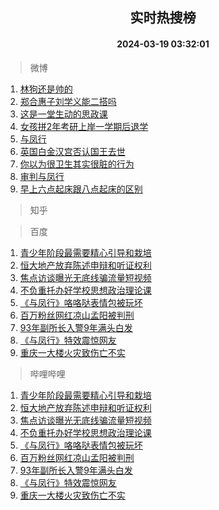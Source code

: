 <div align="center"><h2>实时热搜榜</h2><h4>2024-03-19 03:32:01</h4></div>

> 微博  

1. [林狗还是帅的](https://s.weibo.com/weibo?q=%E6%9E%97%E7%8B%97%E8%BF%98%E6%98%AF%E5%B8%85%E7%9A%84&t=31&band_rank=1&Refer=top)<br />
2. [郑合惠子刘学义能二搭吗](https://s.weibo.com/weibo?q=%23%E9%83%91%E5%90%88%E6%83%A0%E5%AD%90%E5%88%98%E5%AD%A6%E4%B9%89%E8%83%BD%E4%BA%8C%E6%90%AD%E5%90%97%23&t=31&band_rank=2&Refer=top)<br />
3. [这是一堂生动的思政课](https://s.weibo.com/weibo?q=%23%E8%BF%99%E6%98%AF%E4%B8%80%E5%A0%82%E7%94%9F%E5%8A%A8%E7%9A%84%E6%80%9D%E6%94%BF%E8%AF%BE%23&t=31&band_rank=3&Refer=top)<br />
4. [女孩拼2年考研上岸一学期后退学](https://s.weibo.com/weibo?q=%23%E5%A5%B3%E5%AD%A9%E6%8B%BC2%E5%B9%B4%E8%80%83%E7%A0%94%E4%B8%8A%E5%B2%B8%E4%B8%80%E5%AD%A6%E6%9C%9F%E5%90%8E%E9%80%80%E5%AD%A6%23&t=31&band_rank=4&Refer=top)<br />
5. [与凤行](https://s.weibo.com/weibo?q=%E4%B8%8E%E5%87%A4%E8%A1%8C&t=31&band_rank=5&Refer=top)<br />
6. [英国白金汉宫否认国王去世](https://s.weibo.com/weibo?q=%23%E8%8B%B1%E5%9B%BD%E7%99%BD%E9%87%91%E6%B1%89%E5%AE%AB%E5%90%A6%E8%AE%A4%E5%9B%BD%E7%8E%8B%E5%8E%BB%E4%B8%96%23&t=31&band_rank=6&Refer=top)<br />
7. [你以为很卫生其实很脏的行为](https://s.weibo.com/weibo?q=%E4%BD%A0%E4%BB%A5%E4%B8%BA%E5%BE%88%E5%8D%AB%E7%94%9F%E5%85%B6%E5%AE%9E%E5%BE%88%E8%84%8F%E7%9A%84%E8%A1%8C%E4%B8%BA&t=31&band_rank=7&Refer=top)<br />
8. [审判与凤行](https://s.weibo.com/weibo?q=%E5%AE%A1%E5%88%A4%E4%B8%8E%E5%87%A4%E8%A1%8C&t=31&band_rank=8&Refer=top)<br />
9. [早上六点起床跟八点起床的区别](https://s.weibo.com/weibo?q=%23%E6%97%A9%E4%B8%8A%E5%85%AD%E7%82%B9%E8%B5%B7%E5%BA%8A%E8%B7%9F%E5%85%AB%E7%82%B9%E8%B5%B7%E5%BA%8A%E7%9A%84%E5%8C%BA%E5%88%AB%23&t=31&band_rank=9&Refer=top)<br />

> 知乎  


> 百度  

1. [青少年阶段最需要精心引导和栽培](https://www.baidu.com/s?wd=%E9%9D%92%E5%B0%91%E5%B9%B4%E9%98%B6%E6%AE%B5%E6%9C%80%E9%9C%80%E8%A6%81%E7%B2%BE%E5%BF%83%E5%BC%95%E5%AF%BC%E5%92%8C%E6%A0%BD%E5%9F%B9&sa=fyb_news&rsv_dl=fyb_news)<br />
2. [恒大地产放弃陈述申辩和听证权利](https://www.baidu.com/s?wd=%E6%81%92%E5%A4%A7%E5%9C%B0%E4%BA%A7%E6%94%BE%E5%BC%83%E9%99%88%E8%BF%B0%E7%94%B3%E8%BE%A9%E5%92%8C%E5%90%AC%E8%AF%81%E6%9D%83%E5%88%A9&sa=fyb_news&rsv_dl=fyb_news)<br />
3. [焦点访谈曝光无底线骗流量短视频](https://www.baidu.com/s?wd=%E7%84%A6%E7%82%B9%E8%AE%BF%E8%B0%88%E6%9B%9D%E5%85%89%E6%97%A0%E5%BA%95%E7%BA%BF%E9%AA%97%E6%B5%81%E9%87%8F%E7%9F%AD%E8%A7%86%E9%A2%91&sa=fyb_news&rsv_dl=fyb_news)<br />
4. [不负重托办好学校思想政治理论课](https://www.baidu.com/s?wd=%E4%B8%8D%E8%B4%9F%E9%87%8D%E6%89%98%E5%8A%9E%E5%A5%BD%E5%AD%A6%E6%A0%A1%E6%80%9D%E6%83%B3%E6%94%BF%E6%B2%BB%E7%90%86%E8%AE%BA%E8%AF%BE&sa=fyb_news&rsv_dl=fyb_news)<br />
5. [《与凤行》咯咯哒表情包被玩坏](https://www.baidu.com/s?wd=%E3%80%8A%E4%B8%8E%E5%87%A4%E8%A1%8C%E3%80%8B%E5%92%AF%E5%92%AF%E5%93%92%E8%A1%A8%E6%83%85%E5%8C%85%E8%A2%AB%E7%8E%A9%E5%9D%8F&sa=fyb_news&rsv_dl=fyb_news)<br />
6. [百万粉丝网红凉山孟阳被判刑](https://www.baidu.com/s?wd=%E7%99%BE%E4%B8%87%E7%B2%89%E4%B8%9D%E7%BD%91%E7%BA%A2%E5%87%89%E5%B1%B1%E5%AD%9F%E9%98%B3%E8%A2%AB%E5%88%A4%E5%88%91&sa=fyb_news&rsv_dl=fyb_news)<br />
7. [93年副所长入警9年满头白发](https://www.baidu.com/s?wd=93%E5%B9%B4%E5%89%AF%E6%89%80%E9%95%BF%E5%85%A5%E8%AD%A69%E5%B9%B4%E6%BB%A1%E5%A4%B4%E7%99%BD%E5%8F%91&sa=fyb_news&rsv_dl=fyb_news)<br />
8. [《与凤行》特效震惊网友](https://www.baidu.com/s?wd=%E3%80%8A%E4%B8%8E%E5%87%A4%E8%A1%8C%E3%80%8B%E7%89%B9%E6%95%88%E9%9C%87%E6%83%8A%E7%BD%91%E5%8F%8B&sa=fyb_news&rsv_dl=fyb_news)<br />
9. [重庆一大楼火灾致伤亡不实](https://www.baidu.com/s?wd=%E9%87%8D%E5%BA%86%E4%B8%80%E5%A4%A7%E6%A5%BC%E7%81%AB%E7%81%BE%E8%87%B4%E4%BC%A4%E4%BA%A1%E4%B8%8D%E5%AE%9E&sa=fyb_news&rsv_dl=fyb_news)<br />

> 哔哩哔哩  

1. [青少年阶段最需要精心引导和栽培](https://www.baidu.com/s?wd=%E9%9D%92%E5%B0%91%E5%B9%B4%E9%98%B6%E6%AE%B5%E6%9C%80%E9%9C%80%E8%A6%81%E7%B2%BE%E5%BF%83%E5%BC%95%E5%AF%BC%E5%92%8C%E6%A0%BD%E5%9F%B9&sa=fyb_news&rsv_dl=fyb_news)<br />
2. [恒大地产放弃陈述申辩和听证权利](https://www.baidu.com/s?wd=%E6%81%92%E5%A4%A7%E5%9C%B0%E4%BA%A7%E6%94%BE%E5%BC%83%E9%99%88%E8%BF%B0%E7%94%B3%E8%BE%A9%E5%92%8C%E5%90%AC%E8%AF%81%E6%9D%83%E5%88%A9&sa=fyb_news&rsv_dl=fyb_news)<br />
3. [焦点访谈曝光无底线骗流量短视频](https://www.baidu.com/s?wd=%E7%84%A6%E7%82%B9%E8%AE%BF%E8%B0%88%E6%9B%9D%E5%85%89%E6%97%A0%E5%BA%95%E7%BA%BF%E9%AA%97%E6%B5%81%E9%87%8F%E7%9F%AD%E8%A7%86%E9%A2%91&sa=fyb_news&rsv_dl=fyb_news)<br />
4. [不负重托办好学校思想政治理论课](https://www.baidu.com/s?wd=%E4%B8%8D%E8%B4%9F%E9%87%8D%E6%89%98%E5%8A%9E%E5%A5%BD%E5%AD%A6%E6%A0%A1%E6%80%9D%E6%83%B3%E6%94%BF%E6%B2%BB%E7%90%86%E8%AE%BA%E8%AF%BE&sa=fyb_news&rsv_dl=fyb_news)<br />
5. [《与凤行》咯咯哒表情包被玩坏](https://www.baidu.com/s?wd=%E3%80%8A%E4%B8%8E%E5%87%A4%E8%A1%8C%E3%80%8B%E5%92%AF%E5%92%AF%E5%93%92%E8%A1%A8%E6%83%85%E5%8C%85%E8%A2%AB%E7%8E%A9%E5%9D%8F&sa=fyb_news&rsv_dl=fyb_news)<br />
6. [百万粉丝网红凉山孟阳被判刑](https://www.baidu.com/s?wd=%E7%99%BE%E4%B8%87%E7%B2%89%E4%B8%9D%E7%BD%91%E7%BA%A2%E5%87%89%E5%B1%B1%E5%AD%9F%E9%98%B3%E8%A2%AB%E5%88%A4%E5%88%91&sa=fyb_news&rsv_dl=fyb_news)<br />
7. [93年副所长入警9年满头白发](https://www.baidu.com/s?wd=93%E5%B9%B4%E5%89%AF%E6%89%80%E9%95%BF%E5%85%A5%E8%AD%A69%E5%B9%B4%E6%BB%A1%E5%A4%B4%E7%99%BD%E5%8F%91&sa=fyb_news&rsv_dl=fyb_news)<br />
8. [《与凤行》特效震惊网友](https://www.baidu.com/s?wd=%E3%80%8A%E4%B8%8E%E5%87%A4%E8%A1%8C%E3%80%8B%E7%89%B9%E6%95%88%E9%9C%87%E6%83%8A%E7%BD%91%E5%8F%8B&sa=fyb_news&rsv_dl=fyb_news)<br />
9. [重庆一大楼火灾致伤亡不实](https://www.baidu.com/s?wd=%E9%87%8D%E5%BA%86%E4%B8%80%E5%A4%A7%E6%A5%BC%E7%81%AB%E7%81%BE%E8%87%B4%E4%BC%A4%E4%BA%A1%E4%B8%8D%E5%AE%9E&sa=fyb_news&rsv_dl=fyb_news)<br />

